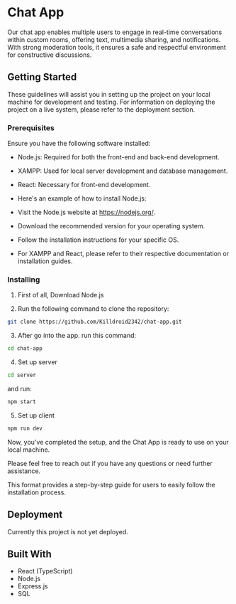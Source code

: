 # Chat App

Our chat app enables multiple users to engage in real-time conversations within custom rooms, offering text, multimedia sharing, and notifications. With strong moderation tools, it ensures a safe and respectful environment for constructive discussions.

## Getting Started

These guidelines will assist you in setting up the project on your local machine for development and testing. For information on deploying the project on a live system, please refer to the deployment section.

### Prerequisites

Ensure you have the following software installed:

- Node.js: Required for both the front-end and back-end development.
- XAMPP: Used for local server development and database management.
- React: Necessary for front-end development.
- Here's an example of how to install Node.js:

- Visit the Node.js website at https://nodejs.org/.
- Download the recommended version for your operating system.
- Follow the installation instructions for your specific OS.
- For XAMPP and React, please refer to their respective documentation or installation guides.

### Installing

1. First of all, Download Node.js

2. Run the following command to clone the repository:

```bash
git clone https://github.com/Killdroid2342/chat-app.git
```

3. After go into the app. run this command:

```bash
cd chat-app
```

4. Set up server

```bash
cd server
```

and run:

```bash
npm start
```

5. Set up client

```bash
npm run dev
```

Now, you've completed the setup, and the Chat App is ready to use on your local machine.

Please feel free to reach out if you have any questions or need further assistance.

This format provides a step-by-step guide for users to easily follow the installation process.

## Deployment

Currently this project is not yet deployed.

## Built With

- React (TypeScript)
- Node.js
- Express.js
- SQL
